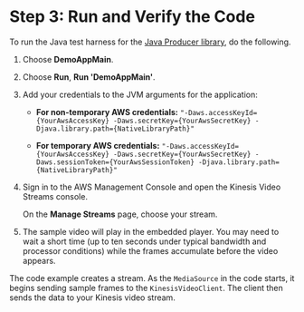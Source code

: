 # Step 3: Run and Verify the Code<a name="producersdk-javaapi-reviewcode"></a>

To run the Java test harness for the [Java Producer library](http://docs.aws.amazon.com/kinesisvideostreams/latest/dg/producer-sdk-javaapi.html), do the following\.

1. Choose **DemoAppMain**\.

1. Choose **Run**, **Run 'DemoAppMain'**\.

1. Add your credentials to the JVM arguments for the application:

   + **For non\-temporary AWS credentials:** `"-Daws.accessKeyId={YourAwsAccessKey} -Daws.secretKey={YourAwsSecretKey} -Djava.library.path={NativeLibraryPath}"` 

   + **For temporary AWS credentials:** `"-Daws.accessKeyId={YourAwsAccessKey} -Daws.secretKey={YourAwsSecretKey} -Daws.sessionToken={YourAwsSessionToken} -Djava.library.path={NativeLibraryPath}" ` 

1. Sign in to the AWS Management Console and open the Kinesis Video Streams console\. 

   On the **Manage Streams** page, choose your stream\.

1. The sample video will play in the embedded player\. You may need to wait a short time \(up to ten seconds under typical bandwidth and processor conditions\) while the frames accumulate before the video appears\.

The code example creates a stream\. As the `MediaSource` in the code starts, it begins sending sample frames to the `KinesisVideoClient`\. The client then sends the data to your Kinesis video stream\. 
